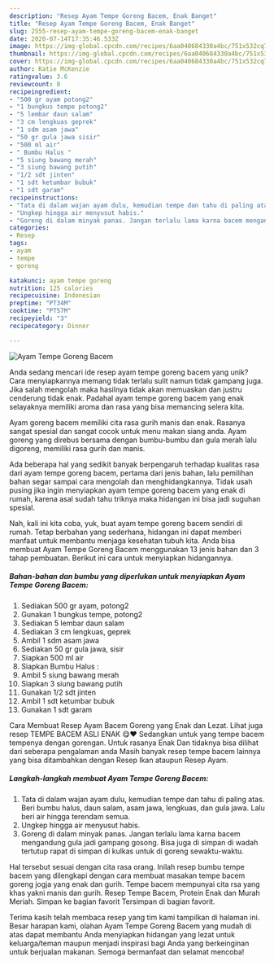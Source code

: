 ```yaml
---
description: "Resep Ayam Tempe Goreng Bacem, Enak Banget"
title: "Resep Ayam Tempe Goreng Bacem, Enak Banget"
slug: 2555-resep-ayam-tempe-goreng-bacem-enak-banget
date: 2020-07-14T17:35:46.533Z
image: https://img-global.cpcdn.com/recipes/6aa040684330a4bc/751x532cq70/ayam-tempe-goreng-bacem-foto-resep-utama.jpg
thumbnail: https://img-global.cpcdn.com/recipes/6aa040684330a4bc/751x532cq70/ayam-tempe-goreng-bacem-foto-resep-utama.jpg
cover: https://img-global.cpcdn.com/recipes/6aa040684330a4bc/751x532cq70/ayam-tempe-goreng-bacem-foto-resep-utama.jpg
author: Katie McKenzie
ratingvalue: 3.6
reviewcount: 8
recipeingredient:
- "500 gr ayam potong2"
- "1 bungkus tempe potong2"
- "5 lembar daun salam"
- "3 cm lengkuas geprek"
- "1 sdm asam jawa"
- "50 gr gula jawa sisir"
- "500 ml air"
- " Bumbu Halus "
- "5 siung bawang merah"
- "3 siung bawang putih"
- "1/2 sdt jinten"
- "1 sdt ketumbar bubuk"
- "1 sdt garam"
recipeinstructions:
- "Tata di dalam wajan ayam dulu, kemudian tempe dan tahu di paling atas. Beri bumbu halus, daun salam, asam jawa, lengkuas, dan gula jawa. Lalu beri air hingga terendam semua."
- "Ungkep hingga air menyusut habis."
- "Goreng di dalam minyak panas. Jangan terlalu lama karna bacem mengandung gula jadi gampang gosong. Bisa juga di simpan di wadah tertutup rapat di simpan di kulkas untuk di goreng sewaktu-waktu."
categories:
- Resep
tags:
- ayam
- tempe
- goreng

katakunci: ayam tempe goreng 
nutrition: 125 calories
recipecuisine: Indonesian
preptime: "PT34M"
cooktime: "PT57M"
recipeyield: "3"
recipecategory: Dinner

---
```



![Ayam Tempe Goreng Bacem](https://img-global.cpcdn.com/recipes/6aa040684330a4bc/751x532cq70/ayam-tempe-goreng-bacem-foto-resep-utama.jpg)

Anda sedang mencari ide resep ayam tempe goreng bacem yang unik? Cara menyiapkannya memang tidak terlalu sulit namun tidak gampang juga. Jika salah mengolah maka hasilnya tidak akan memuaskan dan justru cenderung tidak enak. Padahal ayam tempe goreng bacem yang enak selayaknya memiliki aroma dan rasa yang bisa memancing selera kita.

Ayam goreng bacem memiliki cita rasa gurih manis dan enak. Rasanya sangat spesial dan sangat cocok untuk menu makan siang anda. Ayam goreng yang direbus bersama dengan bumbu-bumbu dan gula merah lalu digoreng, memiliki rasa gurih dan manis.

Ada beberapa hal yang sedikit banyak berpengaruh terhadap kualitas rasa dari ayam tempe goreng bacem, pertama dari jenis bahan, lalu pemilihan bahan segar sampai cara mengolah dan menghidangkannya. Tidak usah pusing jika ingin menyiapkan ayam tempe goreng bacem yang enak di rumah, karena asal sudah tahu triknya maka hidangan ini bisa jadi suguhan spesial.


Nah, kali ini kita coba, yuk, buat ayam tempe goreng bacem sendiri di rumah. Tetap berbahan yang sederhana, hidangan ini dapat memberi manfaat untuk membantu menjaga kesehatan tubuh kita. Anda bisa membuat Ayam Tempe Goreng Bacem menggunakan 13 jenis bahan dan 3 tahap pembuatan. Berikut ini cara untuk menyiapkan hidangannya.

<!--inarticleads1-->

##### Bahan-bahan dan bumbu yang diperlukan untuk menyiapkan Ayam Tempe Goreng Bacem:

1. Sediakan 500 gr ayam, potong2
1. Gunakan 1 bungkus tempe, potong2
1. Sediakan 5 lembar daun salam
1. Sediakan 3 cm lengkuas, geprek
1. Ambil 1 sdm asam jawa
1. Sediakan 50 gr gula jawa, sisir
1. Siapkan 500 ml air
1. Siapkan  Bumbu Halus :
1. Ambil 5 siung bawang merah
1. Siapkan 3 siung bawang putih
1. Gunakan 1/2 sdt jinten
1. Ambil 1 sdt ketumbar bubuk
1. Gunakan 1 sdt garam


Cara Membuat Resep Ayam Bacem Goreng yang Enak dan Lezat. Lihat juga resep TEMPE BACEM ASLI ENAK 😋❤ Sedangkan untuk yang tempe bacem tempenya dengan gorengan. Untuk rasanya Enak Dan tidaknya bisa dilihat dari seberapa pengalaman anda Masih banyak resep tempe bacem lainnya yang bisa ditambahkan dengan Resep Ikan ataupun Resep Ayam. 

<!--inarticleads2-->

##### Langkah-langkah membuat Ayam Tempe Goreng Bacem:

1. Tata di dalam wajan ayam dulu, kemudian tempe dan tahu di paling atas. Beri bumbu halus, daun salam, asam jawa, lengkuas, dan gula jawa. Lalu beri air hingga terendam semua.
1. Ungkep hingga air menyusut habis.
1. Goreng di dalam minyak panas. Jangan terlalu lama karna bacem mengandung gula jadi gampang gosong. Bisa juga di simpan di wadah tertutup rapat di simpan di kulkas untuk di goreng sewaktu-waktu.


Hal tersebut sesuai dengan cita rasa orang. Inilah resep bumbu tempe bacem yang dilengkapi dengan cara membuat masakan tempe bacem goreng jogja yang enak dan gurih. Tempe bacem mempunyai cita rsa yang khas yakni manis dan gurih. Resep Tempe Bacem, Protein Enak dan Murah Meriah. Simpan ke bagian favorit Tersimpan di bagian favorit. 

Terima kasih telah membaca resep yang tim kami tampilkan di halaman ini. Besar harapan kami, olahan Ayam Tempe Goreng Bacem yang mudah di atas dapat membantu Anda menyiapkan hidangan yang lezat untuk keluarga/teman maupun menjadi inspirasi bagi Anda yang berkeinginan untuk berjualan makanan. Semoga bermanfaat dan selamat mencoba!

